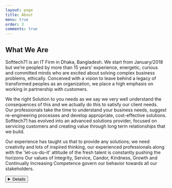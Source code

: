 ```yaml
---
layout: page
title: About
menu: true
order: 3
comments: true
---
```


## What We Are

<p>
Softtech71 is an IT Firm in Dhaka, Bangladesh. We start from January/2018 but we’re peopled by more than 15 years’ experience, energetic, curious and committed minds who are excited about solving complex business problems, ethically. Conceived with a vision to leave behind a legacy of transformed peoples as an organization, we place a high emphasis on working in partnership with customers. 

We the right Solution to you needs as we say we very well understand the consequences of this and we actually do this to satisfy our client needs. Our professionals take the time to understand your business needs, suggest re-engineering processes and develop appropriate, cost-effective solutions. Softtech71 has evolved into an advanced solutions provider, focused on servicing customers and creating value through long term relationships that we build.

Our experience has taught us that to provide any solutions; we need creativity and lots of inspired thinking, our experienced professionals along with the 'let-us-do-it' attitude of the fresh talent is constantly pushing the horizons Our values of Integrity, Service, Candor, Kindness, Growth and Continually Increasing Competence govern our behavior towards all our stakeholders.
<p/>   

<button class="btn btn-success-outline">
<details>
  <summary>Details</summary>
  
  ## Heading
  1. A numbered
  2. list
     * With some
     * Sub bullets
</details>
</button>

